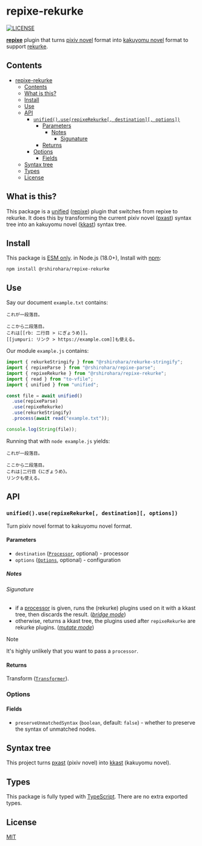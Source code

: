 # repixe-rekurke

[![LICENSE][license-badge]][license]

[**repixe**][repixe] plugin that turns [pixiv novel][pixiv-novel] format into
[kakuyomu novel][kakuyomu-novel] format to support [rekurke][].

## Contents

- [repixe-rekurke](#repixe-rekurke)
  - [Contents](#contents)
  - [What is this?](#what-is-this)
  - [Install](#install)
  - [Use](#use)
  - [API](#api)
    - [`unified().use(repixeRekurke[, destination][, options])`](#unifieduserepixerekurke-destination-options)
      - [Parameters](#parameters)
        - [Notes](#notes)
          - [Sigunature](#sigunature)
      - [Returns](#returns)
    - [Options](#options)
      - [Fields](#fields)
  - [Syntax tree](#syntax-tree)
  - [Types](#types)
  - [License](#license)

## What is this?

This package is a [unified][] ([repixe][]) plugin that switches from repixe to rekurke.
It does this by transforming the current pixiv novel ([pxast][]) syntax tree
into an kakuyomu novel ([kkast][]) syntax tree.

## Install

This package is [ESM only](https://gist.github.com/sindresorhus/a39789f98801d908bbc7ff3ecc99d99c).
in Node.js (18.0+), Install with [npm][]:

```shell
npm install @rshirohara/repixe-rekurke
```

## Use

Say our document `example.txt` contains:

```text
これが一段落目。

ここから二段落目。
これは[[rb: 二行目 > にぎょうめ]]。
[[jumpuri: リンク > https://example.com]]も使える。
```

Our module `example.js` contains:

```javascript
import { rekurkeStringify } from "@rshirohara/rekurke-stringify";
import { repixeParse } from "@rshirohara/repixe-parse";
import { repixeRekurke } from "@rshirohara/repixe-rekurke";
import { read } from "to-vfile";
import { unified } from "unified";

const file = await unified()
  .use(repixeParse)
  .use(repixeRekurke)
  .use(rekurkeStringify)
  .process(await read("example.txt"));

console.log(String(file));
```

Running that with `node example.js` yields:

```text
これが一段落目。

ここから二段落目。
これは|二行目《にぎょうめ》。
リンクも使える。
```

## API

### `unified().use(repixeRekurke[, destination][, options])`

Turn pixiv novel format to kakuyomu novel format.

#### Parameters

- `destination` ([`Processor`][unified-processor], optional) - processor
- `options` ([`Options`](#options), optional) - configuration

##### Notes

###### Sigunature

- if a [processor][unified-processor] is given, runs the (rekurke) plugins
  used on it with a kkast tree, then discards the result.
  ([*bridge mode*][unified-transformer-ecosystem])
- otherwise, returns a kkast tree, the plugins used
  after `repixeRekurke` are rekurke plugins.
  ([*mutate mode*][unified-transformer-ecosystem])

> [!NOTE]
> It's highly unlikely that you want to pass a `processor`.

#### Returns

Transform ([`Transformer`][unified-transformer]).

### Options

#### Fields

- `preserveUnmatchedSyntax` (`boolean`, default: `false`) -
  whether to preserve the syntax of unmatched nodes.

## Syntax tree

This project turns [pxast][] (pixiv novel) into [kkast][] (kakuyomu novel).

## Types

This package is fully typed with [TypeScript][].
There are no extra exported types.

## License

[MIT][license]

<!-- Link Definitions -->

[kakuyomu-novel]: https://kakuyomu.jp
[kkast]: ../kkast
[license-badge]: https://img.shields.io/github/license/RShirohara/unified-webnovel
[license]: ./LICENSE.md
[npm]: https://docs.npmjs.com/cli/install
[pixiv-novel]: https://www.pixiv.net/novel
[pxast]: ../pxast
[rekurke]: ../rekurke
[repixe]: ../repixe
[typescript]: https://www.typescriptlang.org
[unified-processor]: https://github.com/unifiedjs/unified#processor
[unified-transformer-ecosystem]: https://github.com/unifiedjs/unified#transforming-between-ecosystems
[unified-transformer]: https://github.com/unifiedjs/unified#transformer
[unified]: https://github.com/unifiedjs/unified
